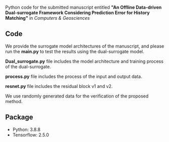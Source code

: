 
Python code for the submitted manuscript entitled **"An Offline Data-driven Dual-surrogate Framework Considering Prediction Error for History Matching"** in *Computers & Geosciences*

## Code
We provide the surrogate model architectures of the manuscript, and please run the **main.py** to test the results using the dual-surrogate model.

**Dual_surrogate.py** file includes the model architecture and training process of the dual-surrogate.

**process.py** file includes the process of the input and output data.

**resnet.py** file includes the residual block v1 and v2. 

We use randomly generated data for the verification of the proposed method. 

## Package
- Python: 3.8.8
- Tensorflow: 2.5.0
